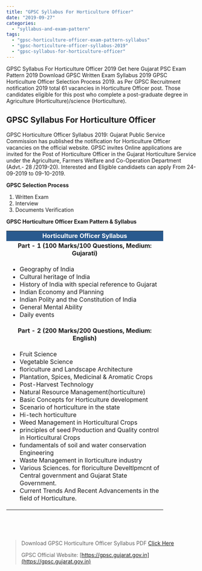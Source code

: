 ```yaml
---
title: "GPSC Syllabus For Horticulture Officer"
date: "2019-09-27"
categories: 
  - "syllabus-and-exam-pattern"
tags: 
  - "gpsc-horticulture-officer-exam-pattern-syllabus"
  - "gpsc-horticulture-officer-syllabus-2019"
  - "gpsc-syllabus-for-horticulture-officer"
---
```


GPSC Syllabus For Horticulture Officer 2019 Get here Gujarat PSC Exam Pattern 2019 Download GPSC Written Exam Syllabus 2019 GPSC Horticulture Officer Selection Process 2019. as Per GPSC Recruitment notification 2019 total 61 vacancies in Horticulture Officer post. Those candidates eligible for this post who complete a post-graduate degree in Agriculture (Horticulture)/science (Horticulture).

## GPSC Syllabus For Horticulture Officer

GPSC Horticulture Officer Syllabus 2019: Gujarat Public Service Commission has published the notification for Horticulture Officer vacancies on the official website. GPSC invites Online applications are invited for the Post of Horticulture Officer in the Gujarat Horticulture Service under the Agriculture, Farmers Welfare and Co-Operation Department (Advt.- 28 /2019-20). Interested and Eligible candidaets can apply From 24-09-2019 to 09-10-2019. 

**GPSC Selection Process**

1. Written Exam
2. Interview
3. Documents Verification

**GPSC Horticulture Officer Exam Pattern & Syllabus**

<table style="border-collapse: collapse; width: 82.2492%; height: 799px;"><tbody><tr><td style="width: 50%; text-align: center; background-color: #2a5a8e;"><span style="color: #ffffff;"><strong><span style="font-size: 12pt;">Horticulture Officer Syllabus</span></strong></span></td></tr><tr><td style="width: 50%; text-align: center;"><strong><span style="font-size: 12pt;">Part - 1 (100 Marks/100 Questions, Medium: Gujarati)</span></strong></td></tr><tr><td style="width: 50%;"><ul><li><span style="font-size: 12pt;">Geography of India</span></li><li><span style="font-size: 12pt;">Cultural heritage of India</span></li><li><span style="font-size: 12pt;">History of India with special reference to Gujarat</span></li><li><span style="font-size: 12pt;">Indian Economy and Planning</span></li><li><span style="font-size: 12pt;">Indian Polity and the Constitution of India</span></li><li><span style="font-size: 12pt;">General Mental Ability</span></li><li><span style="font-size: 12pt;">Daily events</span></li></ul></td></tr><tr><td style="width: 50%; text-align: center;"><strong><span style="font-size: 12pt;">Part - 2 (200 Marks/200 Questions, Medium: English)</span></strong></td></tr><tr><td style="width: 50%;"><ul><li><span style="font-size: 12pt;">Fruit Science</span></li><li><span style="font-size: 12pt;">Vegetable Science</span></li><li><span style="font-size: 12pt;">floriculture and Landscape Architecture</span></li><li><span style="font-size: 12pt;">Plantation, Spices, Medicinal &amp; Aromatic Crops</span></li><li><span style="font-size: 12pt;">Post-Harvest Technology</span></li><li><span style="font-size: 12pt;">Natural Resource Management(horticulture)</span></li><li><span style="font-size: 12pt;">Basic Concepts for Horticulture development</span></li><li><span style="font-size: 12pt;">Scenario of horticulture in the state</span></li><li><span style="font-size: 12pt;">Hi-tech horticulture</span></li><li><span style="font-size: 12pt;">Weed Management in Horticultural Crops</span></li><li><span style="font-size: 12pt;">principles of seed Production and Quality control in Horticultural Crops</span></li><li><span style="font-size: 12pt;">fundamentals of soil and water conservation Engineering</span></li><li><span style="font-size: 12pt;">Waste Management in Ilorticulture industry</span></li><li><span style="font-size: 12pt;">Various Sciences. for floriculture Develtlpmcnt of Central government and Gujarat State Government.</span></li><li><span style="font-size: 12pt;">Current Trends And Recent Advancements in the field of Horticulture.</span></li></ul></td></tr></tbody></table>

> Download GPSC Horticulture Officer Syllabus PDF [Click Here](https://freegovtjobalert.in/wp-content/uploads/2019/09/Download-GPSC-Horticulture-Officer-Syllabus-PDF.pdf)
> 
> GPSC Official Website: [https://gpsc.gujarat.gov.in](https://gpsc.gujarat.gov.in)
